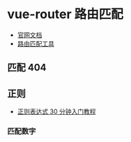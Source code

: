 # vue-router 路由匹配

- [官网文档](https://router.vuejs.org/zh/guide/essentials/route-matching-syntax.html)
- [路由匹配工具](https://paths.esm.dev/?p=AAMeJSyAwR4UbFDAFxAcAGAIJXMAAA..)

## 匹配 404

## 正则

- [正则表达式 30 分钟入门教程](https://deerchao.net/tutorials/regex/regex.htm)

### 匹配数字
